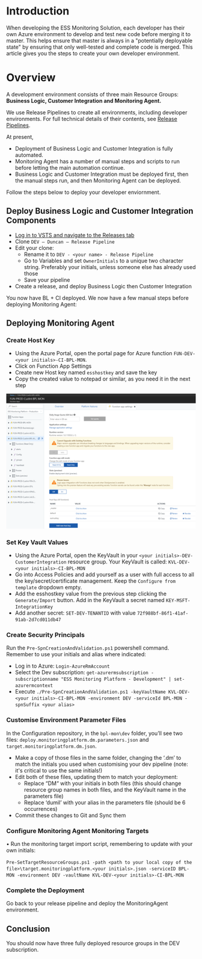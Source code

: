 # Introduction
When developing the ESS Monitoring Solution, each developer has their own Azure environment to develop and test new code before merging it to master. This helps ensure that master is always in a "potentially deployable state" by ensuring that only well-tested and complete code is merged. This article gives you the steps to create your own developer environment.

# Overview
A development environment consists of three main Resource Groups: **Business Logic, Customer Integration and Monitoring Agent.**

We use Release Pipelines to create all environments, including developer environments. For full technical details of their contents, see [Release Pipelines](/Technical-Details-Monitoring-Platform/Release-Pipelines).

At present,
- Deployment of Business Logic and Customer Integration is fully automated. 
- Monitoring Agent has a number of manual steps and scripts to run before letting the main automation continue.
- Business Logic and Customer Integration must be deployed first, then the manual steps run, and then Monitoring Agent can be deployed.

Follow the steps below to deploy your developer enviornment.

## Deploy Business Logic and Customer Integration Components

- [Log in to VSTS and navigate to the Releases tab](https://easplatform.visualstudio.com/Monitoring/_release)
- Clone `DEV – Duncan – Release Pipeline` 
- Edit your clone:
  - Rename it to `DEV - <your name> - Release Pipeline`
  - Go to Variables and set `OwnerInitials` to a unique two character string. Preferably your initials, unless someone else has already used those
  - Save your pipeline
- Create a release, and deploy Business Logic then Customer Integration

You now have BL + CI deployed. We now have a few manual steps before deploying Monitoring Agent:

## Deploying Monitoring Agent
### Create Host Key 
- Using the Azure Portal, open the portal page for Azure function `FUN-DEV-<your initials>-CI-BPL-MON`.
- Click on Function App Settings
- Create new Host key named `esshostkey` and save the key
- Copy the created value to notepad or similar, as you need it in the next step

 ![image.png](.attachments/image-f8e9f4f5-5be6-49e0-ab24-f3d34fbacdcf.png)



### Set Key Vault Values 
- Using the Azure Portal, open the KeyVault in your `<your initials>-DEV-CustomerIntegration` resource group. Your KeyVault is called: `KVL-DEV-<your initials>-CI-BPL-MON`
- Go into Access Policies and add yourself as a user with full access to all the key/secret/certificate management. Keep the `Configure from template` dropdown empty.
- Add the esshostkey value from the previous step clicking the `Generate/Import` button. Add in the KeyVault a secret named `KEY-MSFT-IntegrationKey`
- Add another secret: `SET-DEV-TENANTID` with value `72f988bf-86f1-41af-91ab-2d7cd011db47`

### Create Security Principals
Run the `Pre-SpnCreationAndValidation.ps1`  powershell command. Remember to use your initials and alias where indicated:

- Log in to Azure: `Login-AzureRmAccount`
- Select the Dev subscription: `get-azurermsubscription -subscriptionname "ESS Monitoring Platform - Development" | set-azurermcontext`
- Execute `./Pre-SpnCreationAndValidation.ps1 -keyVaultName KVL-DEV-<your initials>-CI-BPL-MON -environment DEV -serviceId BPL-MON -spnSuffix <your alias>` 

### Customise Environment Parameter Files
In the Configuration repository, in the `bpl-mon\dev` folder, you’ll see two files: `deploy.monitoringplatform.dm.parameters.json` and `target.monitoringplatform.dm.json`.

- Make a copy of those files in the same folder, changing the ‘.dm’ to match the initials you used when customising your dev pipeline (note: it's critical to use the same initials!)
- Edit both of these files, updating them to match your deployment:
  - Replace “DM“ with your initials in both files (this should change resource group names in both files, and the KeyVault name in the parameters file)
  - Replace ‘dumil’ with your alias in the parameters file (should be 6 occurrences)
- Commit these changes to Git and Sync them
### Configure Monitoring Agent Monitoring Targets
•	Run the monitoring target import script, remembering to update with your own initials:

`Pre-SetTargetResourceGroups.ps1 -path <path to your local copy of the file>\target.monitoringplatform.<your initials>.json -serviceID BPL-MON -environment DEV -vaultName KVL-DEV-<your initials>-CI-BPL-MON`

### Complete the Deployment
Go back to your release pipeline and deploy the MonitoringAgent environment. 

## Conclusion
You should now have three fully deployed resource groups in the DEV subscription.